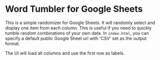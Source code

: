 # Word Tumbler for Google Sheets

This is a simple randomizer for Google Sheets. It will randomly select and display one item from each column. This is useful if you need to quickly tumble random combinations of your own data. In `index.html`, you can specify a default public Google Sheet url with 'CSV' set as the output format.

The UI will load all columns and use the first row as labels.
